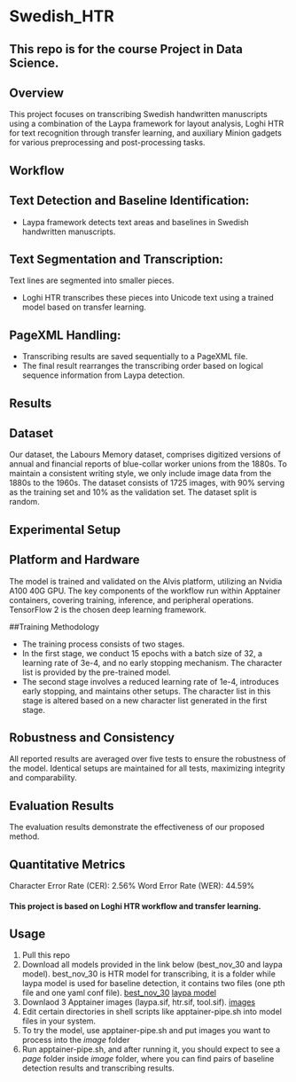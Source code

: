 # Swedish_HTR

## This repo is for the course Project in Data Science.

## Overview

This project focuses on transcribing Swedish handwritten manuscripts using a combination of the Laypa framework for layout analysis, Loghi HTR for text recognition through transfer learning, and auxiliary Minion gadgets for various preprocessing and post-processing tasks.

## Workflow

## Text Detection and Baseline Identification:
* Laypa framework detects text areas and baselines in Swedish handwritten manuscripts.
## Text Segmentation and Transcription:
Text lines are segmented into smaller pieces.
* Loghi HTR transcribes these pieces into Unicode text using a trained model based on transfer learning.
## PageXML Handling:
* Transcribing results are saved sequentially to a PageXML file.
* The final result rearranges the transcribing order based on logical sequence information from Laypa detection.

## Results

## Dataset
Our dataset, the Labours Memory dataset, comprises digitized versions of annual and financial reports of blue-collar worker unions from the 1880s. To maintain a consistent writing style, we only include image data from the 1880s to the 1960s. The dataset consists of 1725 images, with 90% serving as the training set and 10% as the validation set. The dataset split is random.

## Experimental Setup
## Platform and Hardware

The model is trained and validated on the Alvis platform, utilizing an Nvidia A100 40G GPU. The key components of the workflow run within Apptainer containers, covering training, inference, and peripheral operations. TensorFlow 2 is the chosen deep learning framework.

##Training Methodology

* The training process consists of two stages.
* In the first stage, we conduct 15 epochs with a batch size of 32, a learning rate of 3e-4, and no early stopping mechanism. The character list is provided by the pre-trained model.
* The second stage involves a reduced learning rate of 1e-4, introduces early stopping, and maintains other setups. The character list in this stage is altered based on a new character list generated in the first stage.

## Robustness and Consistency

All reported results are averaged over five tests to ensure the robustness of the model. Identical setups are maintained for all tests, maximizing integrity and comparability.

## Evaluation Results
The evaluation results demonstrate the effectiveness of our proposed method.

## Quantitative Metrics

Character Error Rate (CER): 2.56%
Word Error Rate (WER): 44.59%


#### This project is based on Loghi HTR workflow and transfer learning.
## Usage
1. Pull this repo
2. Download all models provided in the link below (best_nov_30 and laypa model). best_nov_30 is HTR model for transcribing, it is a folder while laypa model is used for baseline detection, it contains two files (one pth file and one yaml conf file).
[best_nov_30](https://1drv.ms/f/s!AhLc1l9ln_UugvBxsrxiS2OCpx5f3w?e=NjdVju)
[laypa model](https://1drv.ms/f/s!AhLc1l9ln_UugvEF1UOXzfOyDoWtwA?e=CjMQWx)
3. Downlaod 3 Apptainer images (laypa.sif, htr.sif, tool.sif).
[images](https://1drv.ms/f/s!AhLc1l9ln_UugvEGg39WPvRkaehvdg?e=lnt6hl)
4. Edit certain directories in shell scripts like apptainer-pipe.sh into model files in your system.
5. To try the model, use apptainer-pipe.sh and put images you want to process into the *image* folder
6. Run apptainer-pipe.sh, and after running it, you should expect to see a *page* folder inside *image* folder, where you can find pairs of baseline detection results and transcribing results.
